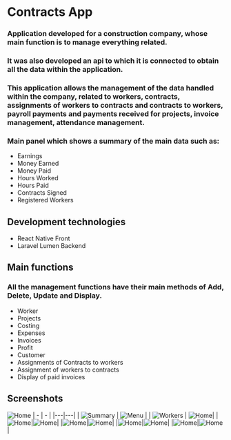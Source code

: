 # Contracts App

### Application developed for a construction company, whose main function is to manage everything related.

### It was also developed an api to which it is connected to obtain all the data within the application.

### This application allows the management of the data handled within the company, related to workers, contracts, assignments of workers to contracts and contracts to workers, payroll payments and payments received for projects, invoice management, attendance management.

### Main panel which shows a summary of the main data such as:

- Earnings
- Money Earned
- Money Paid
- Hours Worked
- Hours Paid
- Contracts Signed
- Registered Workers

## Development technologies

- React Native Front
- Laravel Lumen Backend

## Main functions

### **All the management functions have their main methods of Add, Delete, Update and Display.**

- Worker
- Projects
- Costing
- Expenses
- Invoices
- Profit
- Customer
- Assignments of Contracts to workers
- Assignment of workers to contracts
- Display of paid invoices

## Screenshots

![Home](./assets/images/captures/qemu-system-x86_64_HggurcqHC4.gif)
| - | - |
|---|---|
| ![Summary](./assets/images/captures/Screenshot_1647296399.png "Summary") | ![Menu](./assets/images/captures/Screenshot_1647297026.png "Menu") |
| ![Workers](./assets/images/captures/Screenshot_1647296403.png "Workers") | ![Home](./assets/images/captures/Screenshot_1647296406.png "Contracts")|
|![Home](./assets/images/captures/Screenshot_1647296410.png "Contracts")|![Home](./assets/images/captures/Screenshot_1647296414.png "Update contract")|
|![Home](./assets/images/captures/Screenshot_1647296421.png "Assign contract")|![Home](./assets/images/captures/Screenshot_1647296427.png "Payments")|
|![Home](./assets/images/captures/Screenshot_1647296430.png "Trash")|![Home](./assets/images/captures/Screenshot_1647296447.png "Assistances")|
|![Home](./assets/images/captures/Screenshot_1647296454.png "Assign attendance of a worker")|![Home](./assets/images/captures/Screenshot_1647298571.png "Attendance lists of a worker")|
